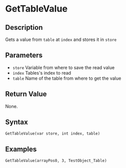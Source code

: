 # GetTableValue

## Description
Gets a value from `table` at `index` and stores it in `store`

## Parameters
- `store`
Variable from where to save the read value
- `index`
Tables's index to read
- `table`
Name of the table from where to get the value

## Return Value
None.

## Syntax
```
GetTableValue(var store, int index, table)
```

## Examples
```
GetTableValue(arrayPos0, 3, TestObject_Table)
```